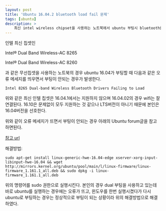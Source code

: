```yaml
---
layout: post
title: 'Ubuntu 16.04.2 bluetooth load fail 문제'
tags: [ubuntu]
description: >
    최신 intel wireless chipset을 사용하는 노트북에서 ubuntu 부팅시 bluetooth를 인식하지 못하는 문제 해결방법
---
```


인텔 최신 칩셋인

Intel® Dual Band Wireless-AC 8265

Intel® Dual Band Wireless-AC 8260 

과 같은 무선칩셋을 사용하는 노트북의 경우 ubuntu 16.04가 부팅할 때 다음과 같은 오류 메세지를 띄우면서 부팅이 안되는 경우가 발생한다. 

```
Intel 8265 Dual-band Wireless Bluetooth Drivers Failing to Load
```

위와 같은 최신 인텔 칩셋은 16.04.1에서는 지원하지 않으며 16.04.02의 경우 wifi는 잘 연결된다. 
16.10은 문제없이 모두 지원하는 것 같으나 LTS버전이 아니기 때문에 본인은 16.04버전을 선호한다. 

위와 같이 오류 메세지가 뜨면서 부팅이 안되는 경우 아래의 Ubuntu forum글을 참고하면된다. 

[참고 url](https://ubuntuforums.org/showthread.php?t=2354736)

해결방법:

```
sudo apt-get install linux-generic-hwe-16.04-edge xserver-xorg-input-libinput-hwe-16.04 && wget http://mirrors.kernel.org/ubuntu/pool/main/l/linux-firmware/linux-firmware_1.161.1_all.deb && sudo dpkg -i linux-firmware_1.161.1_all.deb
```

위의 명령어를 sudo 권한으로 실행시킨다. 본인의 경우 dual 부팅을 사용하고 있는데 바로 ubuntu를 실행하는 경우에는 오류가 뜨고, 윈도우를 한번 실행시켰다가 다시 ubuntu로 부팅하는 경우는 정상적으로 부팅이 되는 상황이라 위의 해결방법으로 해결하였다. 
